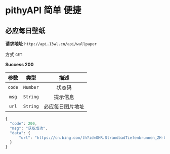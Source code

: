 # pithyAPI 简单 便捷

## 必应每日壁纸

**请求地址** `http://api.13wl.cn/api/wallpaper`

方式 `GET`

**Success 200**

|  参数  |   类型   |       描述       |
| :----: | :------: | :--------------: |
| `code` | `Number` |      状态码      |
| `msg`  | `String` |     提示信息     |
| `url`  | `String` | 必应每日图片地址 |

```js
{
  "code": 200,
  "msg": "获取成功",
  "data": {
      "url": "https://cn.bing.com/th?id=OHR.StrandbadTiefenbrunnen_ZH-CN0240023450_1920x1080.jpg&rf=LaDigue_1920x1080.jpg&pid=hp",
  }
}
```
